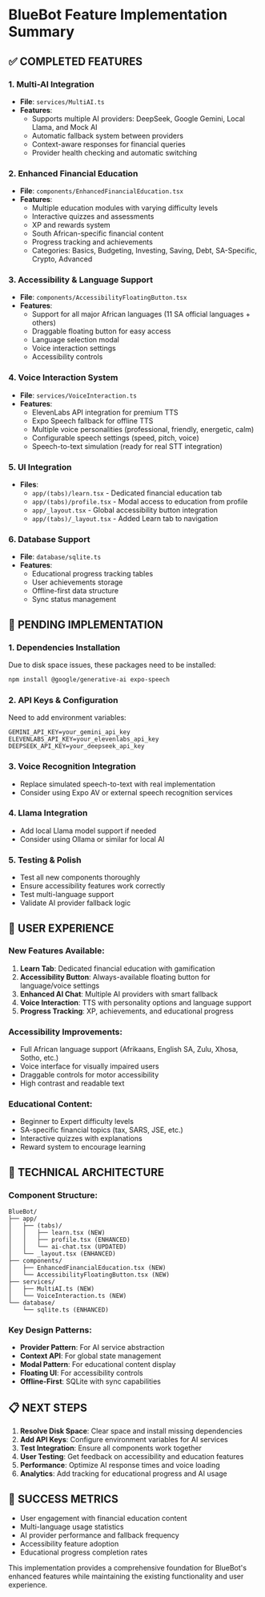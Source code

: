# BlueBot Feature Implementation Summary

## ✅ COMPLETED FEATURES

### 1. Multi-AI Integration
- **File**: `services/MultiAI.ts`
- **Features**: 
  - Supports multiple AI providers: DeepSeek, Google Gemini, Local Llama, and Mock AI
  - Automatic fallback system between providers
  - Context-aware responses for financial queries
  - Provider health checking and automatic switching

### 2. Enhanced Financial Education
- **File**: `components/EnhancedFinancialEducation.tsx`
- **Features**:
  - Multiple education modules with varying difficulty levels
  - Interactive quizzes and assessments
  - XP and rewards system
  - South African-specific financial content
  - Progress tracking and achievements
  - Categories: Basics, Budgeting, Investing, Saving, Debt, SA-Specific, Crypto, Advanced

### 3. Accessibility & Language Support
- **File**: `components/AccessibilityFloatingButton.tsx`
- **Features**:
  - Support for all major African languages (11 SA official languages + others)
  - Draggable floating button for easy access
  - Language selection modal
  - Voice interaction settings
  - Accessibility controls

### 4. Voice Interaction System
- **File**: `services/VoiceInteraction.ts`
- **Features**:
  - ElevenLabs API integration for premium TTS
  - Expo Speech fallback for offline TTS
  - Multiple voice personalities (professional, friendly, energetic, calm)
  - Configurable speech settings (speed, pitch, voice)
  - Speech-to-text simulation (ready for real STT integration)

### 5. UI Integration
- **Files**: 
  - `app/(tabs)/learn.tsx` - Dedicated financial education tab
  - `app/(tabs)/profile.tsx` - Modal access to education from profile
  - `app/_layout.tsx` - Global accessibility button integration
  - `app/(tabs)/_layout.tsx` - Added Learn tab to navigation

### 6. Database Support
- **File**: `database/sqlite.ts`
- **Features**:
  - Educational progress tracking tables
  - User achievements storage
  - Offline-first data structure
  - Sync status management

## 🚧 PENDING IMPLEMENTATION

### 1. Dependencies Installation
Due to disk space issues, these packages need to be installed:
```bash
npm install @google/generative-ai expo-speech
```

### 2. API Keys & Configuration
Need to add environment variables:
```
GEMINI_API_KEY=your_gemini_api_key
ELEVENLABS_API_KEY=your_elevenlabs_api_key
DEEPSEEK_API_KEY=your_deepseek_api_key
```

### 3. Voice Recognition Integration
- Replace simulated speech-to-text with real implementation
- Consider using Expo AV or external speech recognition services

### 4. Llama Integration
- Add local Llama model support if needed
- Consider using Ollama or similar for local AI

### 5. Testing & Polish
- Test all new components thoroughly
- Ensure accessibility features work correctly
- Test multi-language support
- Validate AI provider fallback logic

## 📱 USER EXPERIENCE

### New Features Available:
1. **Learn Tab**: Dedicated financial education with gamification
2. **Accessibility Button**: Always-available floating button for language/voice settings
3. **Enhanced AI Chat**: Multiple AI providers with smart fallback
4. **Voice Interaction**: TTS with personality options and language support
5. **Progress Tracking**: XP, achievements, and educational progress

### Accessibility Improvements:
- Full African language support (Afrikaans, English SA, Zulu, Xhosa, Sotho, etc.)
- Voice interface for visually impaired users
- Draggable controls for motor accessibility
- High contrast and readable text

### Educational Content:
- Beginner to Expert difficulty levels
- SA-specific financial topics (tax, SARS, JSE, etc.)
- Interactive quizzes with explanations
- Reward system to encourage learning

## 🔧 TECHNICAL ARCHITECTURE

### Component Structure:
```
BlueBot/
├── app/
│   ├── (tabs)/
│   │   ├── learn.tsx (NEW)
│   │   ├── profile.tsx (ENHANCED)
│   │   └── ai-chat.tsx (UPDATED)
│   └── _layout.tsx (ENHANCED)
├── components/
│   ├── EnhancedFinancialEducation.tsx (NEW)
│   └── AccessibilityFloatingButton.tsx (NEW)
├── services/
│   ├── MultiAI.ts (NEW)
│   └── VoiceInteraction.ts (NEW)
└── database/
    └── sqlite.ts (ENHANCED)
```

### Key Design Patterns:
- **Provider Pattern**: For AI service abstraction
- **Context API**: For global state management
- **Modal Pattern**: For educational content display
- **Floating UI**: For accessibility controls
- **Offline-First**: SQLite with sync capabilities

## 📋 NEXT STEPS

1. **Resolve Disk Space**: Clear space and install missing dependencies
2. **Add API Keys**: Configure environment variables for AI services
3. **Test Integration**: Ensure all components work together
4. **User Testing**: Get feedback on accessibility and education features
5. **Performance**: Optimize AI response times and voice loading
6. **Analytics**: Add tracking for educational progress and AI usage

## 🎯 SUCCESS METRICS

- User engagement with financial education content
- Multi-language usage statistics
- AI provider performance and fallback frequency
- Accessibility feature adoption
- Educational progress completion rates

This implementation provides a comprehensive foundation for BlueBot's enhanced features while maintaining the existing functionality and user experience.
